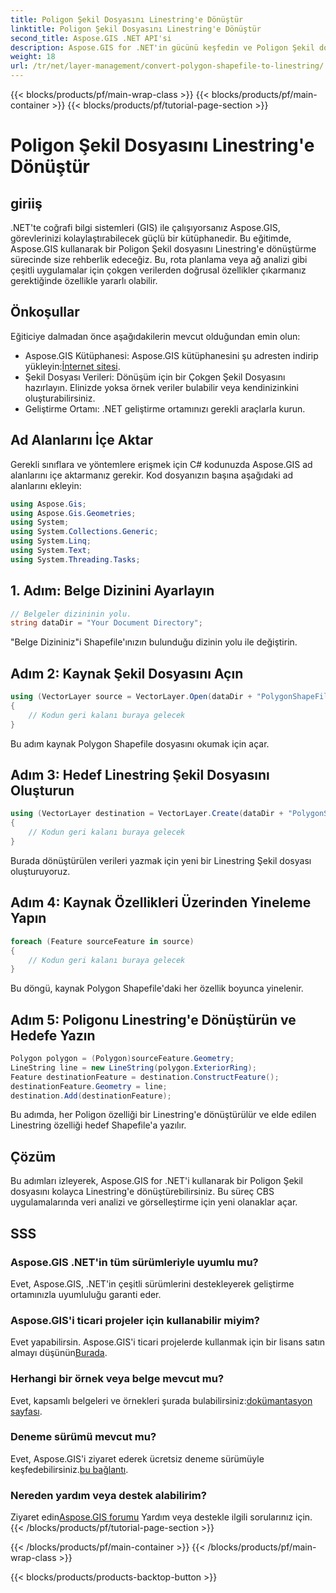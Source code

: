 ```yaml
---
title: Poligon Şekil Dosyasını Linestring'e Dönüştür
linktitle: Poligon Şekil Dosyasını Linestring'e Dönüştür
second_title: Aspose.GIS .NET API'si
description: Aspose.GIS for .NET'in gücünü keşfedin ve Poligon Şekil dosyalarını zahmetsizce Çizgi Dizilerine dönüştürün. CBS gelişiminizi bugün artırın!
weight: 18
url: /tr/net/layer-management/convert-polygon-shapefile-to-linestring/
---
```


{{< blocks/products/pf/main-wrap-class >}}
{{< blocks/products/pf/main-container >}}
{{< blocks/products/pf/tutorial-page-section >}}

# Poligon Şekil Dosyasını Linestring'e Dönüştür

## giriiş
.NET'te coğrafi bilgi sistemleri (GIS) ile çalışıyorsanız Aspose.GIS, görevlerinizi kolaylaştırabilecek güçlü bir kütüphanedir. Bu eğitimde, Aspose.GIS kullanarak bir Poligon Şekil dosyasını Linestring'e dönüştürme sürecinde size rehberlik edeceğiz. Bu, rota planlama veya ağ analizi gibi çeşitli uygulamalar için çokgen verilerden doğrusal özellikler çıkarmanız gerektiğinde özellikle yararlı olabilir.
## Önkoşullar
Eğiticiye dalmadan önce aşağıdakilerin mevcut olduğundan emin olun:
-  Aspose.GIS Kütüphanesi: Aspose.GIS kütüphanesini şu adresten indirip yükleyin:[İnternet sitesi](https://releases.aspose.com/gis/net/).
- Şekil Dosyası Verileri: Dönüşüm için bir Çokgen Şekil Dosyasını hazırlayın. Elinizde yoksa örnek veriler bulabilir veya kendinizinkini oluşturabilirsiniz.
- Geliştirme Ortamı: .NET geliştirme ortamınızı gerekli araçlarla kurun.
## Ad Alanlarını İçe Aktar
Gerekli sınıflara ve yöntemlere erişmek için C# kodunuzda Aspose.GIS ad alanlarını içe aktarmanız gerekir. Kod dosyanızın başına aşağıdaki ad alanlarını ekleyin:
```csharp
using Aspose.Gis;
using Aspose.Gis.Geometries;
using System;
using System.Collections.Generic;
using System.Linq;
using System.Text;
using System.Threading.Tasks;
```
## 1. Adım: Belge Dizinini Ayarlayın
```csharp
// Belgeler dizininin yolu.
string dataDir = "Your Document Directory";
```
"Belge Dizininiz"i Shapefile'ınızın bulunduğu dizinin yolu ile değiştirin.
## Adım 2: Kaynak Şekil Dosyasını Açın
```csharp
using (VectorLayer source = VectorLayer.Open(dataDir + "PolygonShapeFile.shp", Drivers.Shapefile))
{
    // Kodun geri kalanı buraya gelecek
}
```
Bu adım kaynak Polygon Shapefile dosyasını okumak için açar.
## Adım 3: Hedef Linestring Şekil Dosyasını Oluşturun
```csharp
using (VectorLayer destination = VectorLayer.Create(dataDir + "PolygonShapeFileToLineShapeFile_out.shp", Drivers.Shapefile))
{
    // Kodun geri kalanı buraya gelecek
}
```
Burada dönüştürülen verileri yazmak için yeni bir Linestring Şekil dosyası oluşturuyoruz.
## Adım 4: Kaynak Özellikleri Üzerinden Yineleme Yapın
```csharp
foreach (Feature sourceFeature in source)
{
    // Kodun geri kalanı buraya gelecek
}
```
Bu döngü, kaynak Polygon Shapefile'daki her özellik boyunca yinelenir.
## Adım 5: Poligonu Linestring'e Dönüştürün ve Hedefe Yazın
```csharp
Polygon polygon = (Polygon)sourceFeature.Geometry;
LineString line = new LineString(polygon.ExteriorRing);
Feature destinationFeature = destination.ConstructFeature();
destinationFeature.Geometry = line;
destination.Add(destinationFeature);
```
Bu adımda, her Poligon özelliği bir Linestring'e dönüştürülür ve elde edilen Linestring özelliği hedef Shapefile'a yazılır.
## Çözüm
Bu adımları izleyerek, Aspose.GIS for .NET'i kullanarak bir Poligon Şekil dosyasını kolayca Linestring'e dönüştürebilirsiniz. Bu süreç CBS uygulamalarında veri analizi ve görselleştirme için yeni olanaklar açar.

## SSS
### Aspose.GIS .NET'in tüm sürümleriyle uyumlu mu?
Evet, Aspose.GIS, .NET'in çeşitli sürümlerini destekleyerek geliştirme ortamınızla uyumluluğu garanti eder.
### Aspose.GIS'i ticari projeler için kullanabilir miyim?
 Evet yapabilirsin. Aspose.GIS'i ticari projelerde kullanmak için bir lisans satın almayı düşünün[Burada](https://purchase.aspose.com/buy).
### Herhangi bir örnek veya belge mevcut mu?
 Evet, kapsamlı belgeleri ve örnekleri şurada bulabilirsiniz:[dokümantasyon sayfası](https://reference.aspose.com/gis/net/).
### Deneme sürümü mevcut mu?
 Evet, Aspose.GIS'i ziyaret ederek ücretsiz deneme sürümüyle keşfedebilirsiniz.[bu bağlantı](https://releases.aspose.com/).
### Nereden yardım veya destek alabilirim?
 Ziyaret edin[Aspose.GIS forumu](https://forum.aspose.com/c/gis/33) Yardım veya destekle ilgili sorularınız için.
{{< /blocks/products/pf/tutorial-page-section >}}

{{< /blocks/products/pf/main-container >}}
{{< /blocks/products/pf/main-wrap-class >}}

{{< blocks/products/products-backtop-button >}}
